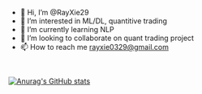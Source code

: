 - 👋 Hi, I’m @RayXie29
- 👀 I’m interested in ML/DL, quantitive trading
- 🌱 I’m currently learning NLP
- 💞️ I’m looking to collaborate on quant trading project
- 📫 How to reach me rayxie0329@gmail.com
<br />

[![Anurag's GitHub stats](https://github-readme-stats.vercel.app/api?username=RayXie29)](https://github.com/anuraghazra/github-readme-stats)
<!---
RayXie29/RayXie29 is a ✨ special ✨ repository because its `README.md` (this file) appears on your GitHub profile.
You can click the Preview link to take a look at your changes.
--->
